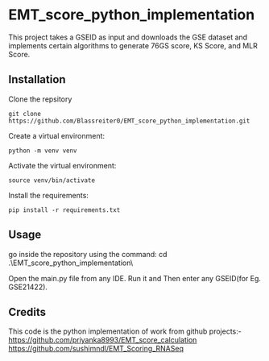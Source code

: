# EMT_score_python_implementation

This project takes a GSEID as input and downloads the GSE dataset and implements certain algorithms to generate 76GS score, KS Score, and MLR Score. 


## Installation

Clone the repsitory
```
git clone https://github.com/Blassreiter0/EMT_score_python_implementation.git
```

Create a virtual environment:
```
python -m venv venv
```

Activate the virtual environment:
```
source venv/bin/activate
```

Install the requirements:
```
pip install -r requirements.txt
```


## Usage

go inside the repository using the command:
cd .\EMT_score_python_implementation\

Open the main.py file from any IDE. Run it and Then enter any GSEID(for Eg. GSE21422).


## Credits

This code is the python implementation of work from github projects:-<br>
https://github.com/priyanka8993/EMT_score_calculation<br>
https://github.com/sushimndl/EMT_Scoring_RNASeq
